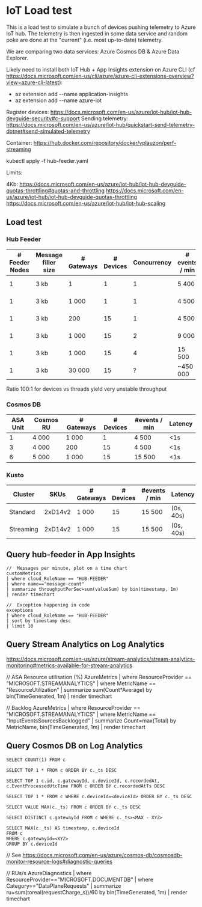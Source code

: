 # IoT Load test

This is a load test to simulate a bunch of devices pushing telemetry to Azure IoT hub.  The telemetry is then ingested in some data service and random poke are done at the "current" (i.e. most up-to-date) telemetry.

We are comparing two data services:  Azure Cosmos DB & Azure Data Explorer.

Likely need to install both IoT Hub + App Insights extension on Azure CLI (cf https://docs.microsoft.com/en-us/cli/azure/azure-cli-extensions-overview?view=azure-cli-latest):

*   az extension add --name application-insights
*   az extension add --name azure-iot

Register devices:  https://docs.microsoft.com/en-us/azure/iot-hub/iot-hub-devguide-security#c-support
Sending telemetry:  https://docs.microsoft.com/en-us/azure/iot-hub/quickstart-send-telemetry-dotnet#send-simulated-telemetry

Container:  https://hub.docker.com/repository/docker/vplauzon/perf-streaming

kubectl apply -f hub-feeder.yaml

Limits:

4Kb:  https://docs.microsoft.com/en-us/azure/iot-hub/iot-hub-devguide-quotas-throttling#quotas-and-throttling
https://docs.microsoft.com/en-us/azure/iot-hub/iot-hub-devguide-quotas-throttling
https://docs.microsoft.com/en-us/azure/iot-hub/iot-hub-scaling

## Load test

### Hub Feeder

\# Feeder Nodes|Message filler size|\# Gateways|\# Devices|Concurrency|# events / min|IoT Scale
-|-|-|-|-|-|-
1|3 kb|1|1|1|5 400|1 x B3
1|3 kb|1 000|1|1|4 500|1 x B3
1|3 kb|200|15|1|4 500|1 x B3
1|3 kb|1 000|15|2|9 000|1 x B3
1|3 kb|1 000|15|4|15 500|1 x B3
1|3 kb|30 000|15|?|~450 000|2 x B3

Ratio 100:1 for devices vs threads yield very unstable throughput

### Cosmos DB

ASA Unit|Cosmos RU|\# Gateways|\# Devices|#events / min|Latency
-|-|-|-|-|-
1|4 000|1 000|1|4 500|<1s
3|4 000|200|15|4 500|<1s
6|5 000|1 000|15|15 500|<1s

### Kusto

Cluster|SKUs|\# Gateways|\# Devices|#events / min|Latency
-|-|-|-|-|-
Standard|2xD14v2|1 000|15|15 500|(0s, 40s)
Streaming|2xD14v2|1 000|15|15 500|(0s, 40s)

## Query hub-feeder in App Insights

```
//  Messages per minute, plot on a time chart
customMetrics
| where cloud_RoleName == "HUB-FEEDER"
| where name=="message-count"
| summarize throughputPerSec=sum(valueSum) by bin(timestamp, 1m)
| render timechart

//  Exception happening in code
exceptions
| where cloud_RoleName == "HUB-FEEDER"
| sort by timestamp desc
| limit 10
```

## Query Stream Analytics on Log Analytics

https://docs.microsoft.com/en-us/azure/stream-analytics/stream-analytics-monitoring#metrics-available-for-stream-analytics

//  ASA Resource utilisation (%)
AzureMetrics
| where ResourceProvider == "MICROSOFT.STREAMANALYTICS"
| where MetricName == "ResourceUtilization"
| summarize sum(Count*Average) by bin(TimeGenerated, 1m)
| render timechart 

//  Backlog
AzureMetrics
| where ResourceProvider == "MICROSOFT.STREAMANALYTICS"
| where MetricName == "InputEventsSourcesBacklogged"
| summarize Count=max(Total) by MetricName, bin(TimeGenerated, 1m)
| render timechart 

##  Query Cosmos DB on Log Analytics

```
SELECT COUNT(1) FROM c

SELECT TOP 1 * FROM c ORDER BY c._ts DESC

SELECT TOP 1 c.id, c.gatewayId, c.deviceId, c.recordedAt, c.EventProcessedUtcTime FROM c ORDER BY c.recordedAtTs DESC

SELECT TOP 1 * FROM c WHERE c.deviceId=<deviceId> ORDER BY c._ts DESC

SELECT VALUE MAX(c._ts) FROM c ORDER BY c._ts DESC

SELECT DISTINCT c.gatewayId FROM c WHERE c._ts><MAX - XYZ>

SELECT MAX(c._ts) AS timestamp, c.deviceId
FROM c
WHERE c.gatewayId=<XYZ>
GROUP BY c.deviceId
```

//  See https://docs.microsoft.com/en-us/azure/cosmos-db/cosmosdb-monitor-resource-logs#diagnostic-queries

//  RUs/s
AzureDiagnostics 
| where ResourceProvider=="MICROSOFT.DOCUMENTDB" 
| where Category=="DataPlaneRequests" 
| summarize ru=sum(toreal(requestCharge_s))/60 by bin(TimeGenerated, 1m)
| render timechart 
